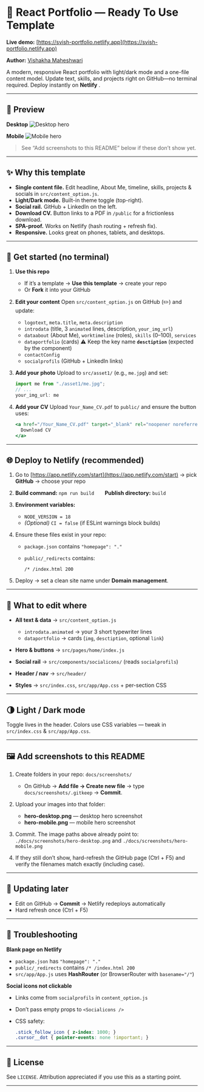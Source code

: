 # 💼 React Portfolio — Ready To Use Template

**Live demo:** [https://svish-portfolio.netlify.app](https://svish-portfolio.netlify.app)

**Author:** [Vishakha Maheshwari](https://github.com/CodeByVish)

A modern, responsive React portfolio with light/dark mode and a one-file content model.
Update text, skills, and projects right on GitHub—no terminal required.
Deploy instantly on **Netlify** .


---

## 👀 Preview

**Desktop**
![Desktop hero](./docs/screenshots/hero_desktop.png)

**Mobile**
![Mobile hero](./docs/screenshots/hero_mobile.png)

> See “Add screenshots to this README” below if these don’t show yet.

---

## ✨ Why this template

* **Single content file.** Edit headline, About Me, timeline, skills, projects & socials in `src/content_option.js`.
* **Light/Dark mode.** Built-in theme toggle (top-right).
* **Social rail.** GitHub + LinkedIn on the left.
* **Download CV.** Button links to a PDF in `/public` for a frictionless download.
* **SPA-proof.** Works on Netlify (hash routing + refresh fix).
* **Responsive.** Looks great on phones, tablets, and desktops.

---

## 🚀 Get started (no terminal)

1. **Use this repo**

   * If it’s a template → **Use this template** → create your repo
   * Or **Fork** it into your GitHub

2. **Edit your content**
   Open `src/content_option.js` on GitHub (✏️) and update:

   * `logotext`, `meta.title`, `meta.description`
   * `introdata` (title, 3 `animated` lines, description, `your_img_url`)
   * `dataabout` (About Me), `worktimeline` (roles), `skills` (0–100), `services`
   * `dataportfolio` (cards)
     ⚠️ Keep the key name **`desctiption`** (expected by the component)
   * `contactConfig`
   * `socialprofils` (GitHub + LinkedIn links)

3. **Add your photo**
   Upload to `src/asset1/` (e.g., `me.jpg`) and set:

   ```js
   import me from "./asset1/me.jpg";
   // ...
   your_img_url: me
   ```

4. **Add your CV**
   Upload `Your_Name_CV.pdf` to `public/` and ensure the button uses:

   ```jsx
   <a href="/Your_Name_CV.pdf" target="_blank" rel="noopener noreferrer">
     Download CV
   </a>
   ```

---

## 🌐 Deploy to Netlify (recommended)

1. Go to [https://app.netlify.com/start](https://app.netlify.com/start) → pick **GitHub** → choose your repo
2. **Build command:** `npm run build`  **Publish directory:** `build`
3. **Environment variables:**

   * `NODE_VERSION = 18`
   * *(Optional)* `CI = false` (if ESLint warnings block builds)
4. Ensure these files exist in your repo:

   * `package.json` contains `"homepage": "."`
   * `public/_redirects` contains:

     ```
     /* /index.html 200
     ```
5. Deploy → set a clean site name under **Domain management**.

---

## 🧩 What to edit where

* **All text & data** → `src/content_option.js`

  * `introdata.animated` → your 3 short typewriter lines
  * `dataportfolio` → cards (`img`, `desctiption`, optional `link`)
* **Hero & buttons** → `src/pages/home/index.js`
* **Social rail** → `src/components/socialicons/` (reads `socialprofils`)
* **Header / nav** → `src/header/`
* **Styles** → `src/index.css`, `src/app/App.css` + per-section CSS

---

## 🌗 Light / Dark mode

Toggle lives in the header. Colors use CSS variables — tweak in `src/index.css` & `src/app/App.css`.

---

## 🖼️ Add screenshots to this README

1. Create folders in your repo: `docs/screenshots/`

   * On GitHub → **Add file → Create new file** → type `docs/screenshots/.gitkeep` → **Commit**.
2. Upload your images into that folder:

   * **hero-desktop.png** — desktop hero screenshot
   * **hero-mobile.png** — mobile hero screenshot
3. Commit. The image paths above already point to:
   `./docs/screenshots/hero-desktop.png` and `./docs/screenshots/hero-mobile.png`
4. If they still don’t show, hard-refresh the GitHub page (Ctrl + F5) and verify the filenames match exactly (including case).

---

## 🔁 Updating later

* Edit on GitHub → **Commit** → Netlify redeploys automatically
* Hard refresh once (Ctrl + F5)

---

## 🧪 Troubleshooting

**Blank page on Netlify**

* `package.json` has `"homepage": "."`
* `public/_redirects` contains `/* /index.html 200`
* `src/app/App.js` uses **HashRouter** (or BrowserRouter with `basename="/"`)

**Social icons not clickable**

* Links come from `socialprofils` in `content_option.js`
* Don’t pass empty props to `<Socialicons />`
* CSS safety:

  ```css
  .stick_follow_icon { z-index: 1000; }
  .cursor__dot { pointer-events: none !important; }
  ```

---

## 📜 License

See `LICENSE`. Attribution appreciated if you use this as a starting point.

---


